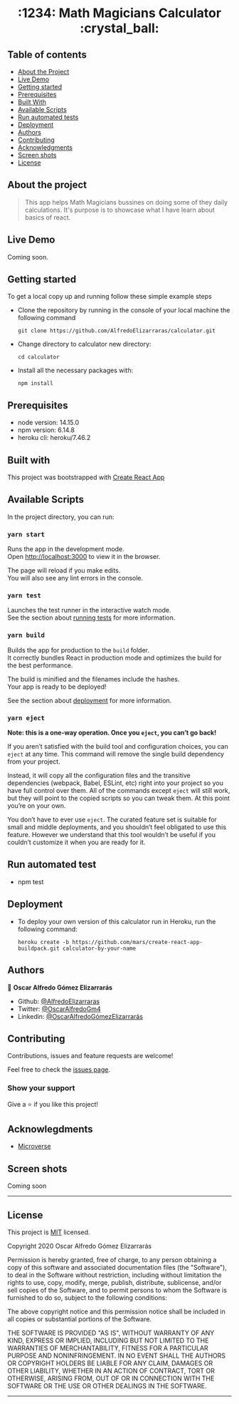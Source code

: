 <h1 align="center">
  :1234: Math Magicians Calculator :crystal_ball:
</h1>

## Table of contents

* [About the Project](#about-the-project)
* [Live Demo](#live-demo)
* [Getting started](#getting-started)
* [Prerequisites](#prerequisites)
* [Built With](#built-with)
* [Available Scripts](#available-scripts)
* [Run automated tests](#run-automated-tests)
* [Deployment](#deployment)
* [Authors](#authors)
* [Contributing](#contributing)
* [Acknowledgments](#acknowledgments)
* [Screen shots](screen-shots)
* [License](#license)

## About the project

> This app helps Math Magicians bussines on doing some of they daily calculations. 
  It's purpose is to showcase what I have learn about basics of react.

## Live Demo

Coming soon.

## Getting started

To get a local copy up and running follow these simple example steps

- Clone the repository by running in the console of your local machine the following command

  ```
  git clone https://github.com/AlfredoElizarraras/calculator.git
  ```
- Change directory to calculator new directory:
  ```
  cd calculator
  ```
- Install all the necessary packages with:
  ```
  npm install
  ```

## Prerequisites

- node version: 14.15.0
- npm version: 6.14.8
- heroku cli: heroku/7.46.2

## Built with

This project was bootstrapped with [Create React App](https://github.com/facebook/create-react-app)

## Available Scripts

In the project directory, you can run:

### `yarn start`

Runs the app in the development mode.\
Open [http://localhost:3000](http://localhost:3000) to view it in the browser.

The page will reload if you make edits.\
You will also see any lint errors in the console.

### `yarn test`

Launches the test runner in the interactive watch mode.\
See the section about [running tests](https://facebook.github.io/create-react-app/docs/running-tests) for more information.

### `yarn build`

Builds the app for production to the `build` folder.\
It correctly bundles React in production mode and optimizes the build for the best performance.

The build is minified and the filenames include the hashes.\
Your app is ready to be deployed!

See the section about [deployment](https://facebook.github.io/create-react-app/docs/deployment) for more information.

### `yarn eject`

**Note: this is a one-way operation. Once you `eject`, you can’t go back!**

If you aren’t satisfied with the build tool and configuration choices, you can `eject` at any time. This command will remove the single build dependency from your project.

Instead, it will copy all the configuration files and the transitive dependencies (webpack, Babel, ESLint, etc) right into your project so you have full control over them. All of the commands except `eject` will still work, but they will point to the copied scripts so you can tweak them. At this point you’re on your own.

You don’t have to ever use `eject`. The curated feature set is suitable for small and middle deployments, and you shouldn’t feel obligated to use this feature. However we understand that this tool wouldn’t be useful if you couldn’t customize it when you are ready for it.

## Run automated test

- npm test

## Deployment

- To deploy your own version of this calculator run in Heroku, run the following command:

  ```
  heroku create -b https://github.com/mars/create-react-app-buildpack.git calculator-by-your-name
  ```

## Authors

👤 **Oscar Alfredo Gómez Elizarrarás**

- Github: [@AlfredoElizarraras](https://github.com/AlfredoElizarraras)
- Twitter: [@OscarAlfredoGm4](https://twitter.com/OscarAlfredoGm4)
- Linkedin: [@OscarAlfredoGómezElizarrarás](https://mx.linkedin.com/in/oscar-alfredo-gomez-elizarraras)

## Contributing

Contributions, issues and feature requests are welcome!

Feel free to check the [issues page](https://github.com/AlfredoElizarraras/calculator/issues).

### Show your support

Give a ⭐️ if you like this project!

## Acknowlegdments

- [Microverse](https://microverse.org)

## Screen shots

Coming soon

---

## License


This project is [MIT](https://github.com/AlfredoElizarraras/calculator/blob/master/LICENSE) licensed.

Copyright 2020 Oscar Alfredo Gómez Elizarrarás

Permission is hereby granted, free of charge, to any person obtaining a copy of this software and associated documentation files (the "Software"), to deal in the Software without restriction, including without limitation the rights to use, copy, modify, merge, publish, distribute, sublicense, and/or sell copies of the Software, and to permit persons to whom the Software is furnished to do so, subject to the following conditions:

The above copyright notice and this permission notice shall be included in all copies or substantial portions of the Software.

THE SOFTWARE IS PROVIDED "AS IS", WITHOUT WARRANTY OF ANY KIND, EXPRESS OR IMPLIED, INCLUDING BUT NOT LIMITED TO THE WARRANTIES OF MERCHANTABILITY, FITNESS FOR A PARTICULAR PURPOSE AND NONINFRINGEMENT. IN NO EVENT SHALL THE AUTHORS OR COPYRIGHT HOLDERS BE LIABLE FOR ANY CLAIM, DAMAGES OR OTHER LIABILITY, WHETHER IN AN ACTION OF CONTRACT, TORT OR OTHERWISE, ARISING FROM, OUT OF OR IN CONNECTION WITH THE SOFTWARE OR THE USE OR OTHER DEALINGS IN THE SOFTWARE.

---